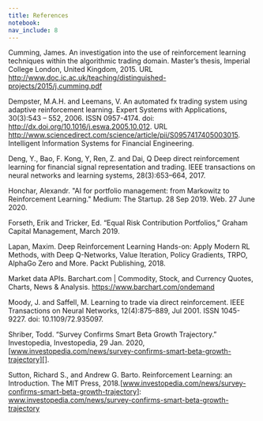 ```yaml
---
title: References
notebook:
nav_include: 8
---
```


Cumming, James. An investigation into the use of reinforcement learning techniques within the algorithmic trading domain. Master’s thesis, Imperial College London, United Kingdom, 2015. URL <http://www.doc.ic.ac.uk/teaching/distinguished-projects/2015/j.cumming.pdf>  
  
Dempster, M.A.H. and Leemans, V. An automated fx trading system using adaptive reinforcement learning. Expert Systems with Applications, 30(3):543 – 552, 2006. ISSN 0957-4174. doi: http://dx.doi.org/10.1016/j.eswa.2005.10.012. URL <http://www.sciencedirect.com/science/article/pii/S0957417405003015>. Intelligent Information Systems for Financial Engineering. 

Deng, Y., Bao, F. Kong, Y, Ren, Z. and Dai, Q Deep direct reinforcement learning for financial signal representation and trading. IEEE transactions on neural networks and learning systems, 28(3):653–664, 2017. 

Honchar, Alexandr. "AI for portfolio management: from Markowitz to Reinforcement Learning." Medium: The Startup. 28 Sep 2019. Web. 27 June 2020. 

Forseth, Erik and Tricker, Ed. “Equal Risk Contribution Portfolios,” Graham Capital Management, March 2019. 

Lapan, Maxim. Deep Reinforcement Learning Hands-on: Apply Modern RL Methods, with Deep Q-Networks, Value Iteration, Policy Gradients, TRPO, AlphaGo Zero and More. Packt Publishing, 2018. 

Market data APIs. Barchart.com \| Commodity, Stock, and Currency Quotes, Charts, News & Analysis. <https://www.barchart.com/ondemand> 

Moody, J. and Saffell, M. Learning to trade via direct reinforcement. IEEE Transactions on Neural Networks, 12(4):875–889, Jul 2001. ISSN 1045-9227. doi: 10.1109/72.935097. 

Shriber, Todd. “Survey Confirms Smart Beta Growth Trajectory.” Investopedia, Investopedia, 29 Jan. 2020, [www.investopedia.com/news/survey-confirms-smart-beta-growth-trajectory][]. 

Sutton, Richard S., and Andrew G. Barto. Reinforcement Learning: an Introduction. The MIT Press, 2018.[www.investopedia.com/news/survey-confirms-smart-beta-growth-trajectory]: www.investopedia.com/news/survey-confirms-smart-beta-growth-trajectory 
